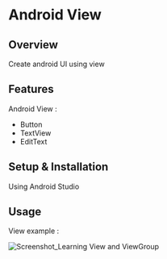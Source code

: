 # Android View

## Overview
Create android UI using view

## Features
Android View :
- Button
- TextView
- EditText

## Setup & Installation
Using Android Studio

## Usage
View example :

![Screenshot_Learning View and ViewGroup](https://user-images.githubusercontent.com/56164259/68088598-59b20f80-fe93-11e9-852d-100761101929.png)
